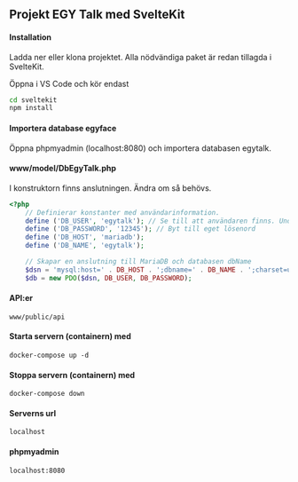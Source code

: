## Projekt EGY Talk med SvelteKit
#### Installation
Ladda ner eller klona projektet. 
Alla nödvändiga paket är redan tillagda i SvelteKit.

Öppna i VS Code och kör endast
````bash
cd sveltekit
npm install
````
#### Importera database egyface
Öppna phpmyadmin (localhost:8080) och importera databasen egytalk.

#### www/model/DbEgyTalk.php
I konstruktorn finns anslutningen. Ändra om så behövs.
````php
<?php
    // Definierar konstanter med användarinformation.
    define ('DB_USER', 'egytalk'); // Se till att användaren finns. Undvik root.
    define ('DB_PASSWORD', '12345'); // Byt till eget lösenord
    define ('DB_HOST', 'mariadb');
    define ('DB_NAME', 'egytalk');   

    // Skapar en anslutning till MariaDB och databasen dbName
    $dsn = 'mysql:host=' . DB_HOST . ';dbname=' . DB_NAME . ';charset=utf8';
    $db = new PDO($dsn, DB_USER, DB_PASSWORD);
````

#### API:er
    www/public/api
#### Starta servern (containern) med
    docker-compose up -d
#### Stoppa servern (containern) med
    docker-compose down
#### Serverns url
    localhost
#### phpmyadmin
    localhost:8080


